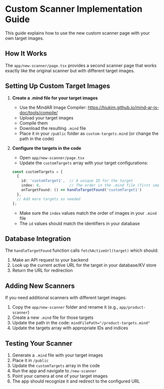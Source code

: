 # Custom Scanner Implementation Guide

This guide explains how to use the new custom scanner page with your own target images.

## How It Works

The `app/new-scanner/page.tsx` provides a second scanner page that works exactly like the original scanner but with different target images.

## Setting Up Custom Target Images

1. **Create a .mind file for your target images**
   - Use the MindAR Image Compiler: https://hiukim.github.io/mind-ar-js-doc/tools/compile/
   - Upload your target images
   - Compile them
   - Download the resulting `.mind` file
   - Place it in your `/public` folder as `custom-targets.mind` (or change the path in the code)

2. **Configure the targets in the code**
   - Open `app/new-scanner/page.tsx`
   - Update the `customTargets` array with your target configurations:

   ```typescript
   const customTargets = [
     {
       id: 'customTarget1',  // A unique ID for the target
       index: 0,             // The order in the .mind file (first image = 0)
       onTargetFound: () => handleTargetFound('customTarget1')
     },
     // Add more targets as needed
   ];
   ```

   - Make sure the `index` values match the order of images in your `.mind` file
   - The `id` values should match the identifiers in your database

## Database Integration

The `handleTargetFound` function calls `fetchActiveUrl(target)` which should:

1. Make an API request to your backend
2. Look up the current active URL for the target in your database/KV store
3. Return the URL for redirection

## Adding New Scanners

If you need additional scanners with different target images:

1. Copy the `app/new-scanner` folder and rename it (e.g., `app/product-scanner`)
2. Create a new `.mind` file for those targets
3. Update the path in the code: `mindFilePath="/product-targets.mind"`
4. Update the targets array with appropriate IDs and indices

## Testing Your Scanner

1. Generate a `.mind` file with your target images
2. Place it in `/public`
3. Update the `customTargets` array in the code
4. Run the app and navigate to `/new-scanner`
5. Point your camera at one of your target images
6. The app should recognize it and redirect to the configured URL 